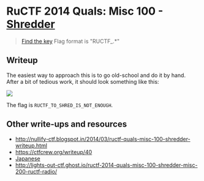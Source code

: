 # RuCTF 2014 Quals: Misc 100 - [Shredder](https://github.com/HackerDom/ructf-2014-quals/tree/master/tasks/shredder)

> [Find the key](shredder.af3ab921a9895c1aa9c032a37677e1d7.jpg)
> Flag format is "RUCTF\_.\*"


## Writeup

The easiest way to approach this is to go old-school and do it by hand. After a bit of tedious work, it should look something like this:

![](shredder.jpg)

The flag is `RUCTF_TO_SHRED_IS_NOT_ENOUGH`.

## Other write-ups and resources

* <http://nullify-ctf.blogspot.in/2014/03/ructf-quals-misc-100-shredder-writeup.html>
* <https://ctfcrew.org/writeup/40>
* [Japanese](http://d.hatena.ne.jp/kusano_k/20140310/1394471922)
* <http://lights-out-ctf.ghost.io/ructf-2014-quals-misc-100-shredder-misc-200-ructf-radio/>
